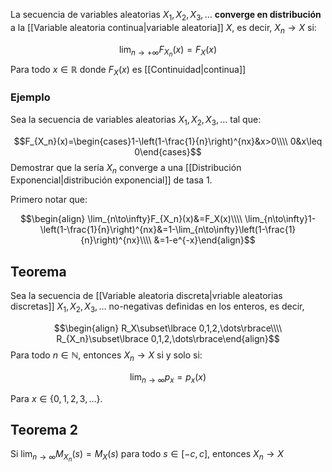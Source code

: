 
La secuencia de variables aleatorias $X_1, X_2, X_3, \dots$ **converge en distribución** a la [[Variable aleatoria continua|variable aleatoria]] $X$, es decir, $X_n\to X$ si: 

$$\lim_{n\to +\infty}F_{X_n}(x)=F_X(x)$$ 
Para todo $x\in\mathbb{R}$ donde $F_X(x)$ es [[Continuidad|continua]]  

### Ejemplo 

Sea la secuencia de variables aleatorias $X_1,X_2,X_3,\dots$ tal que: 

$$F_{X_n}(x)=\begin{cases}1-\left(1-\frac{1}{n}\right)^{nx}&x>0\\\\
0&x\leq 0\end{cases}$$ 
Demostrar que la sería $X_n$ converge a una [[Distribución Exponencial|distribución exponencial]] de tasa 1. 

Primero notar que: 

$$\begin{align}
\lim_{n\to\infty}F_{X_n}(x)&=F_X(x)\\\\
\lim_{n\to\infty}1-\left(1-\frac{1}{n}\right)^{nx}&=1-\lim_{n\to\infty}\left(1-\frac{1}{n}\right)^{nx}\\\\
&=1-e^{-x}\end{align}$$ 
## Teorema 

Sea la secuencia de [[Variable aleatoria discreta|vriable aleatorias discretas]] $X_1,X_2,X_3,\dots$ no-negativas definidas en los enteros, es decir, 

$$\begin{align} 
R_X\subset\lbrace 0,1,2,\dots\rbrace\\\\
R_{X_n}\subset\lbrace 0,1,2,\dots\rbrace\end{align}$$ 
Para todo $n\in\mathbb{N}$, entonces $X_n\to X$ si y solo si: 

$$\lim_{n\to\infty}p_{x}=p_x(x)$$

Para $x\in\lbrace 0,1,2,3,\dots\rbrace$. 

## Teorema 2 

Si $\lim_{n\to\infty}M_{X_n}(s)=M_X(s)$ para todo $s\in[-c,c]$, entonces $X_n\to X$ 

